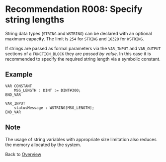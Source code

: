 # Recommendation R008: Specify string lengths

String data types (`STRING` and `WSTRING`) can be declared with an optional maximum capacity. The limit is `254` for `STRING` and `16328` for `WSTRING`.

If strings are passed as formal parameters via the `VAR_INPUT` and `VAR_OUTPUT` sections of a `FUNCTION_BLOCK` they are _passed by value_.
In this case it is recommended to specify the required string length via a symbolic constant.

## Example

```iecst
VAR CONSTANT
    MSG_LENGTH : DINT := DINT#300;
END_VAR
    
VAR_INPUT
    statusMessage : WSTRING[MSG_LENGTH];
END_VAR
```

## Note

The usage of string variables with appropriate size limitation also reduces the memory allocated by the system.

Back to [Overview](./01_Introduction.md)
